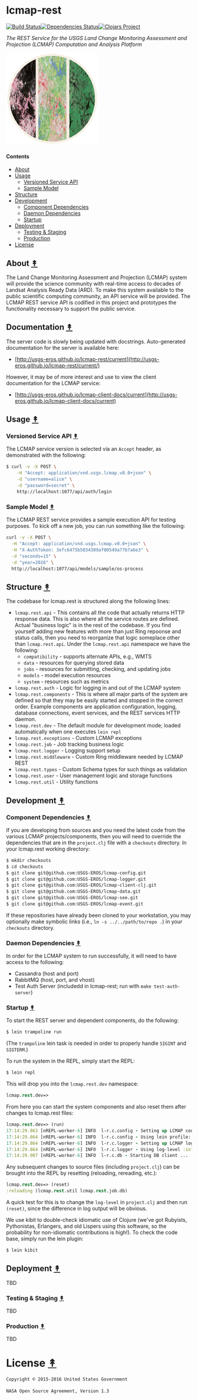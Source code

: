 # lcmap-rest

[![Build Status][travis-badge]][travis][![Dependencies Status][deps-badge]][deps][![Clojars Project][clojars-badge]][clojars]

*The REST Service for the USGS Land Change Monitoring Assessment and Projection (LCMAP) Computation and Analysis Platform*

[![LCMAP open source project logo][lcmap-logo]][lcmap-logo-large]


#### Contents

* [About](#about-)
* [Usage](#usage-)
  * [Versioned Service API](#versioned-service-api-)
  * [Sample Model](#sample-model-)
* [Structure](#structure-)
* [Development](#development-)
  * [Component Dependencies](#component-dependencies-)
  * [Daemon Dependencies](#daemon-dependencies-)
  * [Startup](#startup-)
* [Deployment](#deployment-)
  * [Testing & Staging](#testing--staging-)
  * [Production](#production-)
* [License](#license-)


## About [&#x219F;](#contents)

The Land Change Monitoring Assessment and Projection (LCMAP) system will
provide the science community with real-time access to decades of Landsat
Analysis Ready Data (ARD). To make this system available to the public
scientific computing community, an API service will be provided. The
LCMAP REST service API is codified in this project and prototypes the
functionality necessary to support the public service.


## Documentation [&#x219F;](#contents)

The server code is slowly being updated with docstrings. Auto-generated documentation for the server is available here:

* [http://usgs-eros.github.io/lcmap-rest/current](http://usgs-eros.github.io/lcmap-rest/current/)

However, it may be of more interest and use to view the client documentation for the LCMAP service:

* [http://usgs-eros.github.io/lcmap-client-docs/current](http://usgs-eros.github.io/lcmap-client-docs/current)


## Usage [&#x219F;](#contents)


### Versioned Service API [&#x219F;](#contents)

The LCMAP service version is selected via an ``Accept`` header, as demonstrated
with the following:

```bash
$ curl -v -X POST \
    -H "Accept: application/vnd.usgs.lcmap.v0.0+json" \
    -d "username=alice" \
    -d "password=secret" \
    http://localhost:1077/api/auth/login
```


### Sample Model [&#x219F;](#contents)

The LCMAP REST service provides a sample execution API for testing purposes.
To kick off a new job, you can run something like the following:

```bash
curl -v -X POST \
  -H "Accept: application/vnd.usgs.lcmap.v0.0+json" \
  -H "X-AuthToken: 3efc6475b5034309af00549a77b7a6e3" \
  -d "seconds=15" \
  -d "year=2016" \
  http://localhost:1077/api/models/sample/os-process
```


## Structure [&#x219F;](#contents)

The codebase for lcmap.rest is structured along the following lines:

* ``lcmap.rest.api`` - This contains all the code that actually returns HTTP
  response data. This is also where all the service routes are defined. Actual
  "business logic" is in the rest of the codebase. If you find yourself adding
  new features with more than just Ring repoonse and status calls, then you
  need to reorganize that logic someplace other than ``lcmap.rest.api``. Under
  the ``lcmap.rest.api`` namespace we have the following:
    * ``compatibility`` - supports alternate APIs, e.g., WMTS
    * ``data`` - resources for querying stored data
    * ``jobs`` - resources for submitting, checking, and updating jobs
    * ``models`` - model execution resources
    * ``system`` - resources such as metrics
* ``lcmap.rest.auth`` - Logic for logging in and out of the LCMAP system
* ``lcmap.rest.components`` - This is where all major parts of the system are
  defined so that they may be easily started and stopped in the correct order.
  Example components are application configuration, logging, database
  connections, event services, and the REST services HTTP daemon.
* ``lcmap.rest.dev`` - The default module for development mode; loaded
  automatically when one executes ``lein repl``
* ``lcmap.rest.exceptions`` - Custom LCMAP exceptions
* ``lcmap.rest.job`` - Job tracking business logic
* ``lcmap.rest.logger`` - Logging support setup
* ``lcmap.rest.middleware`` - Custom Ring middleware needed by LCMAP REST
* ``lcmap.rest.types`` - Custom Schema types for such things as validation
* ``lcmap.rest.user`` - User management logic and storage functions
* ``lcmap.rest.util`` - Utility functions


## Development [&#x219F;](#contents)

### Component Dependencies [&#x219F;](#contents)
If you are developing from sources and you need the latest code from the various LCMAP projects/components, then you will need to override the dependencies that are in the ``project.clj`` file with a ``checkouts`` directory. In your lcmap.rest working directory:

```bash
$ mkdir checkouts
$ cd checkouts
$ git clone git@github.com:USGS-EROS/lcmap-config.git
$ git clone git@github.com:USGS-EROS/lcmap-logger.git
$ git clone git@github.com:USGS-EROS/lcmap-client-clj.git
$ git clone git@github.com:USGS-EROS/lcmap-data.git
$ git clone git@github.com:USGS-EROS/lcmap-see.git
$ git clone git@github.com:USGS-EROS/lcmap-event.git
```

If these repositories have already been cloned to your workstation, you may optionally make symbolic links (i.e., ``ln -s ../../path/to/repo .``) in your ``checkouts`` directory.


### Daemon Dependencies [&#x219F;](#contents)

In order for the LCMAP system to run successfully, it will need to have access to the following:

* Cassandra (host and port)
* RabbitMQ (host, port, and vhost)
* Test Auth Server (includedd in lcmap-rest; run with ``make test-auth-server``)


### Startup [&#x219F;](#contents)

To start the REST server and dependent components, do the following:

```bash
$ lein trampoline run
```

(The ``trampoline`` lein task is needed in order to properly handle ``SIGINT``
and ``SIGTERM``.)


To run the system in the REPL, simply start the REPL:

```bash
$ lein repl
```

This will drop you into the ``lcmap.rest.dev`` namespace:
```clojure
lcmap.rest.dev=>
```

From here you can start the system components and also reset them after changes
to lcmap.rest files:

```clojure
lcmap.rest.dev=> (run)
17:14:29.863 [nREPL-worker-6] INFO  l-r.c.config - Setting up LCMAP configuration ...
17:14:29.864 [nREPL-worker-6] INFO  l-r.c.config - Using lein profile: dev
17:14:29.864 [nREPL-worker-6] INFO  l-r.c.logger - Setting up LCMAP logging ...
17:14:29.864 [nREPL-worker-6] INFO  l-r.c.logger - Using log-level :info
17:14:29.907 [nREPL-worker-6] INFO  l-r.c.db - Starting DB client ...
```

Any subsequent changes to source files (including ``project.clj``) can be
brought into the REPL by resetting (reloading, rereading, etc.):

```clojure
lcmap.rest.dev=> (reset)
:reloading (lcmap.rest.util lcmap.rest.job.db)
```

A quick test for this is to change the ``log-level`` in ``project.clj`` and
then run ``(reset)``, since the difference in log output will be obvious.

We use kibit to double-check idiomatic use of Clojure (we've got Rubyists,
Pythonistas, Erlangers, and old Lispers using this software, so the probability
for non-idiomatic contributions is high!). To check the code base, simply run
the lein plugin:

```bash
$ lein kibit
```


## Deployment [&#x219F;](#contents)

TBD


### Testing & Staging [&#x219F;](#contents)

TBD


### Production [&#x219F;](#contents)

TBD


# License [&#x219F;](#contents)

```
Copyright © 2015-2016 United States Government

NASA Open Source Agreement, Version 1.3
```


<!-- Named page links below: /-->

[travis]: https://travis-ci.org/USGS-EROS/lcmap-rest
[travis-badge]: https://travis-ci.org/USGS-EROS/lcmap-rest.png?branch=master
[deps]: http://jarkeeper.com/usgs-eros/lcmap-rest
[deps-badge]: http://jarkeeper.com/usgs-eros/lcmap-rest/status.svg
[lcmap-logo]: resources/images/lcmap-logo-1-250px.png
[lcmap-logo-large]: resources/images/lcmap-logo-1-1000px.png
[clojars]: https://clojars.org/gov.usgs.eros/lcmap-rest
[clojars-badge]: https://img.shields.io/clojars/v/gov.usgs.eros/lcmap-rest.svg
[tag-badge]: https://img.shields.io/github/tag/usgs-eros/lcmap-rest.svg?maxAge=2592000
[tag]: https://github.com/usgs-eros/lcmap-rest/tags
